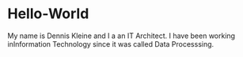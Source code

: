 # Hello-World
My name is Dennis Kleine and I a an IT Architect. I have been working inInformation Technology since it was called Data Processsing. 
